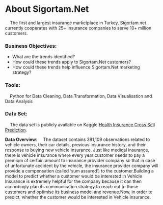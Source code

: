 # About Sigortam.Net
&nbsp;&nbsp;&nbsp;&nbsp;The first and largest insurance marketplace in Turkey, Sigortam.net currently cooperates with 25+ insurance companies to serve 10+ million customers. 
### Business Objectives:
- What are the trends identified?
- How could these trends apply to Sigortam.Net customers?
- How could these trends help influence Sigortam.Net marketing strategy?

### Tools:
&nbsp;&nbsp;&nbsp;&nbsp;Python for Data Cleaning, Data Transformation, Data Visualisation and Data Analysis

### Data Set:
&nbsp;&nbsp;&nbsp;&nbsp;The data set is publicly available on Kaggle [Health Insurance Cross Sell Prediction](https://www.kaggle.com/datasets/anmolkumar/health-insurance-cross-sell-prediction).

**Data Overview**:
&nbsp;&nbsp;&nbsp;&nbsp;The dataset contains 381,109 observations related to vehicle owners, their car details, previous insurance history, and their response to buying new vehicle insurance. Just like medical insurance, there is vehicle insurance where every year customer needs to pay a premium of certain amount to insurance provider company so that in case of unfortunate accident by the vehicle, the insurance provider company will provide a compensation (called ‘sum assured’) to the customer.Building a model to predict whether a customer would be interested in Vehicle Insurance is extremely helpful for the company because it can then accordingly plan its communication strategy to reach out to those customers and optimise its business model and revenue.Now, in order to predict, whether the customer would be interested in Vehicle insurance.
